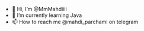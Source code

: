 - 👋 Hi, I’m @MmMahdiiii
- 🌱 I’m currently learning Java
- 📫 How to reach me @mahdi_parchami on telegram 

<!---
MmMahdiiii/MmMahdiiii is a ✨ special ✨ repository because its `README.md` (this file) appears on your GitHub profile.
You can click the Preview link to take a look at your changes.
--->
